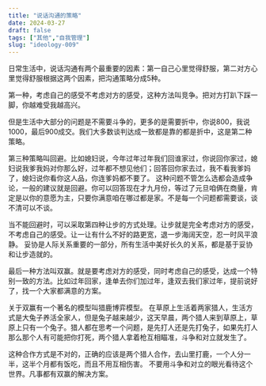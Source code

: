 ```yaml
---
title: "说话沟通的策略"
date: 2024-03-27
draft: false
tags: ["其他","自我管理"]
slug: "ideology-009"
---
```


日常生活中，说话沟通有两个最重要的因素：第一自己心里觉得舒服，第二对方心里觉得舒服根据这两个因素，把沟通策略分成5种。

第一种，考虑自己的感受不考虑对方的感受，这种方法叫竞争。把对方打趴下踩一脚，你越难受我越高兴。

但是生活中大部分的问题是不需要斗争的，更多的是需要折中，你说800，我说1000，最后900成交。我们大多数谈判达成一致都是靠的都是折中，这是第二种策略。

第三种策略叫回避。比如媳妇说，今年过年过年我们回谁家过，你说回你家过，媳妇说我爹我妈对你那么好，过年都不想见他们；回答回你家去过，我不看我爹妈了，媳妇说你看你这人品，你连爹妈都不要了。
这种问题不管怎么选都会造成争论，一般的建议就是回避。你可以回答现在才九月份，等过了元旦咱俩在商量，肯定是以你的意愿为主，只要你满意咱在哪过都是家。不是每一个问题都需要谈，谈不清可以不谈。

当不能回避时，可以采取第四种让步的方式处理。让步就是完全考虑对方的感受，不考虑自己的感受。让一让有什么不好的路更宽，退一步海阔天空，忍一时风平浪静。
妥协是人际关系重要的一部分，所有生活中美好长久的关系，都是基于妥协和让步造就的。

最后一种方法叫双赢。就是要考虑对方的感受，同时考虑自己的感受，达成一个特别一致的方法。比如过年回家，逢单去你们加过年，逢双去我们家过年，提前说好了，找一个大家都满意的方案。

关于双赢有一个著名的模型叫猎鹿博弈模型。
在草原上生活着两家猎人，生活方式是大兔子养活全家人，但是兔子越来越少，这天早晨，两个猎人来到草原上，草原上只有一个兔子。猎人都在思考一个问题，是先打人还是先打兔子，如果先打人那么那个人有可能把你打死，两个猎人拿着枪互相瞄准，斗争和对立就发生了。

这种合作方式是不对的，正确的应该是两个猎人合作，去山里打鹿，一个人分一半，这半个月都有饭吃，而且不用互相伤害。
不要用斗争和对立的眼光看待这个世界。凡事都有双赢的解决方案。
 




